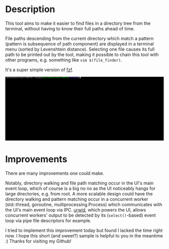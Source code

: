 # Description
This tool aims to make it easier to find files in a directory tree from the
terminal, without having to know their full paths ahead of time. 

File paths descending from the current directory which match a pattern 
(pattern is subsequence of path component) are displayed in a terminal 
menu (sorted by Levenshtein distance). Selecting one file causes its full 
path to be printed out by the tool, making it possible to chain this tool
with other programs, e.g. something like ```vim $(file_finder)```.

It's a super simple version of [fzf](https://github.com/junegunn/fzf).

![](demo.gif)

# Improvements
There are many improvements one could make. 

Notably, directory walking and file path matching occur in the UI's main 
event loop, which of course is a big no no as the UI noticeably hangs for 
large directories, e.g. from root. A more scalable design could have the
directory walking and pattern matching occur in a concurrent worker 
(std::thread, goroutine, multiprocessing.Process) which communicates with
the UI's main event loop via IPC. [urwid](http://urwid.org/), which powers
the UI, allows concurrent workers' output to be detected by its
(```select()```-based) event loop via pipe file descriptors for example.

I tried to implement this improvement today but found I lacked the time
right now. I hope this short (and sweet?) sample is helpful to you in
the meantime :) Thanks for visiting my Github!
